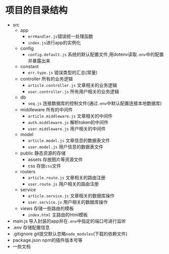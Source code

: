 <!--
 * @Author: 41
 * @Date: 2022-02-17 16:18:06
 * @LastEditors: cos
 * @LastEditTime: 2022-02-18 15:16:30
 * @Description: 
-->
# 项目的目录结构
- src
  - app
    - `errHandler.js`错误统一处理函数
    - `index.js`进行app的实例化
  - config
    - `config.default.js` 系统的默认配置文件,用dotenv读取`.env`中的配置并暴露出来
  - constant
    - `err.type.js` 错误类型的汇总(常量)
  - controller 所有的业务逻辑
    - `article.controller.js` 文章相关的业务逻辑
    - `user.controller.js` 所有用户相关的业务逻辑
  - db
    - `seq.js` 连接数据库的控制文件(通过`.env`中默认配置连接本地数据库)
  - middleware 所有的中间件
    - `article.middleware.js` 文章相关的中间件
    - `auth.middleware.js` 解析token的中间件
    - `user.middleware.js` 用户相关的中间件
  - model
    - `article.model.js` 文章信息的数据表文件
    - `user.model.js` 用户信息的数据表文件
  - public 静态资源的存储
    - assets 存放图片等资源文件
    - css 存放`css`文件
  - routers
    - `article.route.js` 文章相关的路由注册
    - `user.route.js` 用户相关的路由注册
  - service
    - `article.service.js` 文章相关的数据库操作
    - `user.service.js` 用户相关的数据库操作
  - views 存储一些路由的模板
    - `index.html` 主路由的html模板
- main.js 导入封装的app并在`.env`中指定的端口号进行监听
- .env 存储配置信息
- .gitignore git提交默认忽略`node_modules`(下载的依赖文件)
- package.json npm的插件版本号等
- 一些文档
